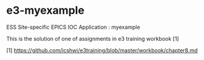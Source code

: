 
e3-myexample  
======
ESS Site-specific EPICS IOC Application : myexample

This is the solution of one of assignments in e3 training workbook [1]

[1] https://github.com/icshwi/e3training/blob/master/workbook/chapter8.md
